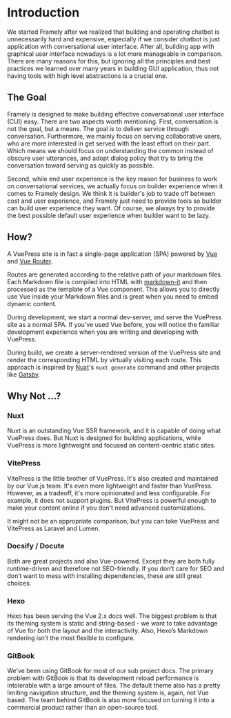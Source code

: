 # Introduction

We started Framely after we realized that building and operating chatbot is unnecessarily hard and expensive, especially if we consider chatbot is just application with conversational user interface. After all, building app with graphical user interface nowadays is a lot more manageable in comparison. There are many reasons for this, but ignoring all the principles and best practices we learned over many years in building GUI application, thus not having tools with high level abstractions is a crucial one.

## The Goal
Framely is designed to make building effective conversational user interface (CUI) easy. There are two aspects worth mentioning. First, conversation is not the goal, but a means. The goal is to deliver service through conversation. Furthermore, we mainly focus on serving collaborative users, who are more interested in get served with the least effort on their part. Which means we should focus on understanding the common instead of obscure user utterances, and adopt dialog policy that try to bring the conversation toward serving as quickly as possible.

Second, while end user experience is the key reason for business to work on conversational services, we actually focus on builder experience when it comes to Framely design. We think it is builder's job to trade off between cost and user experience, and Framely just need to provide tools so builder can build user experience they want. Of course, we always try to provide the best possible default user experience when builder want to be lazy.

## How?


A VuePress site is in fact a single-page application (SPA) powered by [Vue](https://v3.vuejs.org/) and [Vue Router](https://next.router.vuejs.org).

Routes are generated according to the relative path of your markdown files. Each Markdown file is compiled into HTML with [markdown-it](https://github.com/markdown-it/markdown-it) and then processed as the template of a Vue component. This allows you to directly use Vue inside your Markdown files and is great when you need to embed dynamic content.

During development, we start a normal dev-server, and serve the VuePress site as a normal SPA. If you’ve used Vue before, you will notice the familiar development experience when you are writing and developing with VuePress.

During build, we create a server-rendered version of the VuePress site and render the corresponding HTML by virtually visiting each route. This approach is inspired by [Nuxt](https://nuxtjs.org/)'s `nuxt generate` command and other projects like [Gatsby](https://www.gatsbyjs.org/).

## Why Not ...?

### Nuxt

Nuxt is an outstanding Vue SSR framework, and it is capable of doing what VuePress does. But Nuxt is designed for building applications, while VuePress is more lightweight and focused on content-centric static sites.

### VitePress

VitePress is the little brother of VuePress. It's also created and maintained by our Vue.js team. It's even more lightweight and faster than VuePress. However, as a tradeoff, it's more opinionated and less configurable. For example, it does not support plugins. But VitePress is powerful enough to make your content online if you don't need advanced customizations.

It might not be an appropriate comparison, but you can take VuePress and VitePress as Laravel and Lumen.

### Docsify / Docute

Both are great projects and also Vue-powered. Except they are both fully runtime-driven and therefore not SEO-friendly. If you don’t care for SEO and don’t want to mess with installing dependencies, these are still great choices.

### Hexo

Hexo has been serving the Vue 2.x docs well. The biggest problem is that its theming system is static and string-based - we want to take advantage of Vue for both the layout and the interactivity. Also, Hexo’s Markdown rendering isn’t the most flexible to configure.

### GitBook

We’ve been using GitBook for most of our sub project docs. The primary problem with GitBook is that its development reload performance is intolerable with a large amount of files. The default theme also has a pretty limiting navigation structure, and the theming system is, again, not Vue based. The team behind GitBook is also more focused on turning it into a commercial product rather than an open-source tool.
